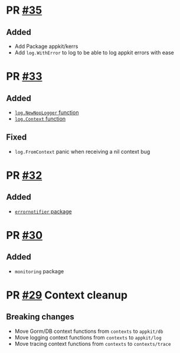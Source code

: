 # PR [#35](https://github.com/theplant/appkit/pull/35)

## Added

* Add Package appkit/kerrs
* Add `log.WithError` to log to be able to log appkit errors with ease


# PR [#33](https://github.com/theplant/appkit/pull/32)

## Added

* [`log.NewNopLogger` function](https://github.com/theplant/appkit/blob/add-nop-logger/log/log.go#L60-L64)
* [`log.Context` function](https://github.com/theplant/appkit/blob/add-nop-logger/log/context.go#L29-L32)

## Fixed

* `log.FromContext` panic when receiving a nil context bug

# PR [#32](https://github.com/theplant/appkit/pull/32)

## Added

* [`errornotifier` package](errornotifier/README.md)

# PR [#30](https://github.com/theplant/appkit/pull/30)

## Added

* `monitoring` package


# PR [#29](https://github.com/theplant/appkit/pull/29) Context cleanup

## Breaking changes

* Move Gorm/DB context functions from `contexts` to `appkit/db`
* Move logging context functions from `contexts` to `appkit/log`
* Move tracing context functions from `contexts` to `contexts/trace`

